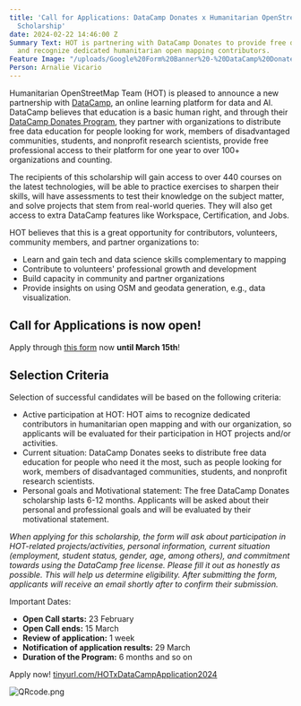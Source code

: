 ```yaml
---
title: 'Call for Applications: DataCamp Donates x Humanitarian OpenStreetMap Team
  Scholarship'
date: 2024-02-22 14:46:00 Z
Summary Text: HOT is partnering with DataCamp Donates to provide free data education
  and recognize dedicated humanitarian open mapping contributors.
Feature Image: "/uploads/Google%20Form%20Banner%20-%20DataCamp%20Donates%20x%20Humanitarian%20OpenStreetMap%20Team%20Scholarship%20Application%20Form.png"
Person: Arnalie Vicario
---
```


Humanitarian OpenStreetMap Team (HOT) is pleased to announce a new partnership with [DataCamp](http://datacamp.com), an online learning platform for data and AI. DataCamp believes that education is a basic human right, and through their [DataCamp Donates Program](https://www.datacamp.com/donates), they partner with organizations to distribute free data education for people looking for work, members of disadvantaged communities, students, and nonprofit research scientists, provide free professional access to their platform for one year to over 100+ organizations and counting. 

The recipients of this scholarship will gain access to over 440 courses on the latest technologies, will be able to practice exercises to sharpen their skills, will have assessments to test their knowledge on the subject matter, and solve projects that stem from real-world queries.  They will also get access to extra DataCamp features like Workspace, Certification, and Jobs. 

HOT believes that this is a great opportunity for contributors, volunteers, community members, and partner organizations to:
* Learn and gain tech and data science skills complementary to mapping
* Contribute to volunteers' professional growth and development
* Build capacity in community and partner organizations
* Provide insights on using OSM and geodata generation, e.g., data visualization.


## Call for Applications is now open!

Apply through [this form](tinyurl.com/HOTxDataCampApplication2024) now **until March 15th**!


## Selection Criteria

Selection of successful candidates will be based on the following criteria:
* Active participation at HOT: HOT aims to recognize dedicated contributors in humanitarian open mapping and with our organization, so applicants will be evaluated for their participation in HOT projects and/or activities.
* Current situation: DataCamp Donates seeks to distribute free data education for people who need it the most, such as people looking for work, members of disadvantaged communities, students, and nonprofit research scientists.
* Personal goals and Motivational statement: The free DataCamp Donates scholarship lasts 6-12 months. Applicants will be asked about their personal and professional goals and will be evaluated by their motivational statement.

*When applying for this scholarship, the form will ask about participation in HOT-related projects/activities, personal information, current situation (employment, student status, gender, age, among others), and commitment towards using the DataCamp free license. Please fill it out as honestly as possible. This will help us determine eligibility. After submitting the form, applicants will receive an email shortly after to confirm their submission.*

Important Dates:
* **Open Call starts:** 23 February
* **Open Call ends:** 15 March
* **Review of application:** 1 week
* **Notification of application results:** 29 March
* **Duration of the Program:** 6 months and so on


Apply now!  [tinyurl.com/HOTxDataCampApplication2024](tinyurl.com/HOTxDataCampApplication2024)

![QRcode.png](/uploads/QRcode.png)
